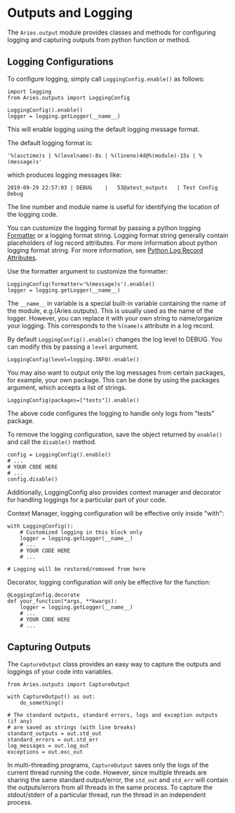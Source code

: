 # Outputs and Logging
The `Aries.output` module provides classes and methods for configuring logging and capturing outputs from python function or method. 

## Logging Configurations
To configure logging, simply call `LoggingConfig.enable()` as follows:
```
import logging
from Aries.outputs import LoggingConfig

LoggingConfig().enable()
logger = logging.getLogger(__name__)
```
This will enable logging using the default logging message format.

The default logging format is:
```
'%(asctime)s | %(levelname)-8s | %(lineno)4d@%(module)-15s | %(message)s'
```
which produces logging messages like:
```
2019-09-29 22:57:03 | DEBUG    |   53@atest_outputs   | Test Config Debug
```
The line number and module name is useful for identifying the location of the logging code.

You can customize the logging format by passing a python logging [Formatter](https://docs.python.org/3/library/logging.html#formatter-objects) or a logging format string.
Logging format string generally contain placeholders of log record attributes. For more information about python logging format string. For more information, see [Python Log Record Attributes](https://docs.python.org/3/library/logging.html#logrecord-attributes).

Use the formatter argument to customize the formatter:
```
LoggingConfig(formatter='%(message)s').enable()
logger = logging.getLogger(__name__)
```

The `__name__` in variable is a special built-in variable containing the name of the module, e.g.(Aries.outputs). This is usually used as the name of the logger. However, you can replace it with your own string to name/organize your logging. This corresponds to the `%(name)s` attribute in a log record.

By default `LoggingConfig().enable()` changes the log level to DEBUG. You can modify this by passing a `level` argument.
```
LoggingConfig(level=logging.INFO).enable()
```

You may also want to output only the log messages from certain packages, for example, your own package. This can be done by using the packages argument, which accepts a list of strings.
```
LoggingConfig(packages=["tests"]).enable()
```
The above code configures the logging to handle only logs from "tests" package.

To remove the logging configuration, save the object returned by `enable()` and call the `disable()` method.
```
config = LoggingConfig().enable()
# ...
# YOUR CODE HERE
# ...
config.disable()
```

Additionally, LoggingConfig also provides context manager and decorator for handling loggings for a particular part of your code.

Context Manager, logging configuration will be effective only inside "with":
```
with LoggingConfig():
    # Customized logging in this block only
    logger = logging.getLogger(__name__)
    # ...
    # YOUR CODE HERE
    # ...

# Logging will be restored/removed from here
```

Decorator, logging configuration will only be effective for the function:
```
@LoggingConfig.decorate
def your_function(*args, **kwargs):
    logger = logging.getLogger(__name__)
    # ...
    # YOUR CODE HERE
    # ...
```

## Capturing Outputs
The `CaptureOutput` class provides an easy way to capture the outputs and loggings of your code into variables.
```
from Aries.outputs import CaptureOutput

with CaptureOutput() as out:
    do_something()

# The standard outputs, standard errors, logs and exception outputs (if any) 
# are saved as strings (with line breaks)
standard_outputs = out.std_out
standard_errors = out.std_err
log_messages = out.log_out
exceptions = out.exc_out
```
In multi-threading programs, `CaptureOutput` saves only the logs of the current thread running the code. However, since multiple threads are sharing the same standard output/error, the `std_out` and `std_err` will contain the outputs/errors from all threads in the same process. To capture the stdout/stderr of a particular thread, run the thread in an independent process.
